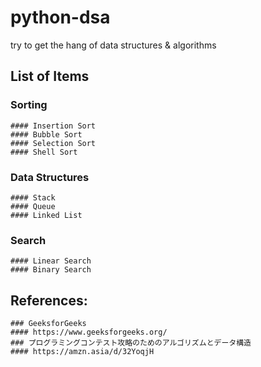 # python-dsa
try to get the hang of  data structures &amp; algorithms

## List of Items

  ### Sorting
    #### Insertion Sort
    #### Bubble Sort
    #### Selection Sort
    #### Shell Sort

  ### Data Structures
    #### Stack
    #### Queue
    #### Linked List

  ### Search
    #### Linear Search
    #### Binary Search


  ## References:
    ### GeeksforGeeks
    #### https://www.geeksforgeeks.org/
    ### プログラミングコンテスト攻略のためのアルゴリズムとデータ構造
    #### https://amzn.asia/d/32YoqjH
